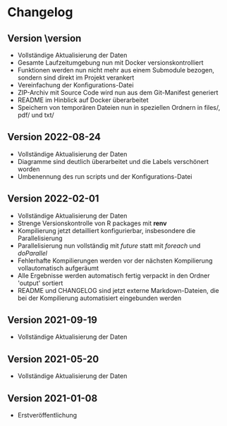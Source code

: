 # Changelog

## Version \version

- Vollständige Aktualisierung der Daten
- Gesamte Laufzeitumgebung nun mit Docker versionskontrolliert
- Funktionen werden nun nicht mehr aus einem Submodule bezogen, sondern sind direkt im Projekt verankert
- Vereinfachung der Konfigurations-Datei
- ZIP-Archiv mit Source Code wird nun aus dem Git-Manifest generiert
- README im Hinblick auf Docker überarbeitet
- Speichern von temporären Dateien nun in speziellen Ordnern in files/, pdf/ und txt/



## Version 2022-08-24

- Vollständige Aktualisierung der Daten
- Diagramme sind deutlich überarbeitet und die Labels verschönert worden
- Umbenennung des run scripts und der Konfigurations-Datei

## Version 2022-02-01

- Vollständige Aktualisierung der Daten
- Strenge Versionskontrolle von R packages mit **renv**
- Kompilierung jetzt detailliert konfigurierbar, insbesondere die Parallelisierung
- Parallelisierung nun vollständig mit *future* statt mit *foreach* und *doParallel*
- Fehlerhafte Kompilierungen werden vor der nächsten Kompilierung vollautomatisch aufgeräumt
- Alle Ergebnisse werden automatisch fertig verpackt in den Ordner 'output' sortiert
- README und CHANGELOG sind jetzt externe Markdown-Dateien, die bei der Kompilierung automatisiert eingebunden werden

## Version 2021-09-19

- Vollständige Aktualisierung der Daten

## Version 2021-05-20

- Vollständige Aktualisierung der Daten

## Version 2021-01-08

- Erstveröffentlichung

